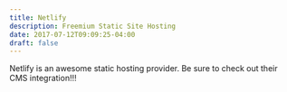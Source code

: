 ```yaml
---
title: Netlify
description: Freemium Static Site Hosting
date: 2017-07-12T09:09:25-04:00
draft: false
---
```

Netlify is an awesome static hosting provider.  Be sure to check out their CMS integration!!!
